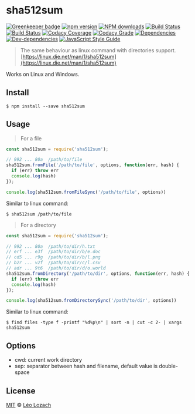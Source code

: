 # sha512sum

[![Greenkeeper badge](https://badges.greenkeeper.io/Leelow/sha512sum.svg)](https://greenkeeper.io/)
[![npm version][npm-version-image]][npm-version-url]
[![NPM downloads][downloads-image]][downloads-url]
[![Build Status][travis-image]][travis-url]
[![Build Status][appveyor-image]][appveyor-url]
[![Codacy Coverage][codacy-coverage-image]][codacy-coverage-url]
[![Codacy Grade][codacy-grade-image]][codacy-grade-url]
[![Dependencies][dependencies-image]][dependencies-url]
[![Dev-dependencies][dev-dependencies-image]][dev-dependencies-url]
[![JavaScript Style Guide][javascript-standard-image]][javascript-standard-url]

> The same behaviour as linux command with directories support. [https://linux.die.net/man/1/sha512sum](https://linux.die.net/man/1/sha512sum)

Works on Linux and Windows.

## Install

```
$ npm install --save sha512sum
```

## Usage

> For a file

```js
const sha512sum = require('sha512sum');

// 992 ... 80a  /path/to/file
sha512sum.fromFile('/path/to/file', options, function(err, hash) {
  if (err) throw err
  console.log(hash)
});

console.log(sha512sum.fromFileSync('/path/to/file', options))
```
Similar to linux command:

    $ sha512sum /path/to/file
  
 > For a directory

```js
const sha512sum = require('sha512sum');

// 992 ... 80a  /path/to/dir/h.txt
// erf ... e3f  /path/to/dir/b/e.doc
// cd5 ... r9g  /path/to/dir/b/l.png
// b2r ... v2f  /path/to/dir/c/l.csv
// adr ... 9t6  /path/to/dir/d/o.world
sha512sum.fromDirectory('/path/to/dir', options, function(err, hash) {
  if (err) throw err
  console.log(hash)
});

console.log(sha512sum.fromDirectorySync('/path/to/dir', options))
```

Similar to linux command:

    $ find files -type f -printf "%d%p\n" | sort -n | cut -c 2- | xargs sha512sum

## Options

* cwd: current work directory
* sep: separator between hash and filename, default value is double-space

## License

[MIT](LICENSE) © [Léo Lozach](https://github.com/Leelow)

[downloads-image]: https://img.shields.io/npm/dt/sha512sum.svg?maxAge=3600
[downloads-url]: https://www.npmjs.com/package/sha512sum
[npm-version-image]: https://badge.fury.io/js/sha512sum.svg
[npm-version-url]: https://www.npmjs.com/package/sha512sum
[travis-image]: https://travis-ci.org/Leelow/sha512sum.svg?branch=master
[travis-url]: https://travis-ci.org/Leelow/sha512sum
[appveyor-image]: https://ci.appveyor.com/api/projects/status/ltppe1sp0ucnm6r3?svg=true
[appveyor-url]: https://ci.appveyor.com/project/Leelow/sha512sum
[codacy-coverage-image]: https://api.codacy.com/project/badge/Coverage/32e42e7d81a343e1a9ea01326ca74a40
[codacy-coverage-url]: https://www.codacy.com/app/Leelow/sha512sum?utm_source=github.com&amp;utm_medium=referral&amp;utm_content=Leelow/sha512sum&amp;utm_campaign=Badge_Coverage
[codacy-grade-image]: https://api.codacy.com/project/badge/Grade/32e42e7d81a343e1a9ea01326ca74a40
[codacy-grade-url]: https://www.codacy.com/app/Leelow/sha512sum?utm_source=github.com&amp;utm_medium=referral&amp;utm_content=Leelow/sha512sum&amp;utm_campaign=Badge_Grade
[dependencies-image]: https://david-dm.org/leelow/sha512sum/status.svg
[dependencies-url]: https://david-dm.org/leelow/sha512sum?type=dev
[dev-dependencies-image]: https://david-dm.org/leelow/sha512sum/dev-status.svg
[dev-dependencies-url]: https://david-dm.org/leelow/sha512sum?type=dev
[javascript-standard-image]: https://img.shields.io/badge/code%20style-standard-brightgreen.svg
[javascript-standard-url]: http://standardjs.com/
